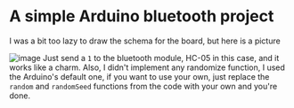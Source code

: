 # A simple Arduino bluetooth project
I was a bit too lazy to draw the schema for the board, but here is a picture

![image](https://preview.ibb.co/mdh3Yc/IMG_20180424_005138.jpg "Just an image")
Just send a `1` to the bluetooth module, HC-05 in this case, and it works like a charm.
Also, I didn't implement any randomize function, I used the Arduino's default one, if you want to use your own, just replace the ```random``` and ```randomSeed``` functions from the code with your own and you're done.
